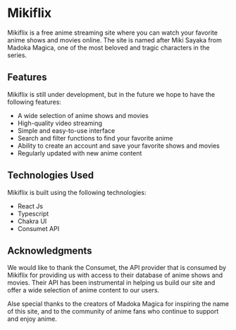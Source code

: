 # Mikiflix

Mikiflix is a free anime streaming site where you can watch your favorite anime shows and movies online. The site is named after Miki Sayaka from Madoka Magica, one of the most beloved and tragic characters in the series.

## Features

Mikiflix is still under development, but in the future we hope to have the following features:

- A wide selection of anime shows and movies
- High-quality video streaming
- Simple and easy-to-use interface
- Search and filter functions to find your favorite anime
- Ability to create an account and save your favorite shows and movies
- Regularly updated with new anime content

## Technologies Used
Mikiflix is built using the following technologies:
- React Js
- Typescript
- Chakra UI
- Consumet API

## Acknowledgments

We would like to thank the Consumet, the API provider that is consumed by Mikiflix for providing us with access to their database of anime shows and movies. Their API has been instrumental in helping us build our site and offer a wide selection of anime content to our users.

Alse special thanks to the creators of Madoka Magica for inspiring the name of this site, and to the community of anime fans who continue to support and enjoy anime.

